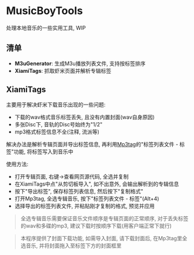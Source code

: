 # MusicBoyTools
处理本地音乐的一些实用工具, WIP

## 清单
- **M3uGenerator**: 生成M3u播放列表文件, 支持按标签排序
- **XiamiTags**: 抓取虾米页面并解析专辑标签

## XiamiTags
主要用于解决虾米下载音乐出现的一些问题: 
- 下载的wav格式音乐标签丢失, 且没有内置封面(wav自身原因)
- 多张Disc下, 音轨的Disc号始终为"1/2"
- mp3格式标签信息不全(注释, 流派等)

解决办法是解析专辑页面并导出标签信息, 再利用[Mp3tag](https://www.mp3tag.de/en/)的"标签列表文件 - 标签"功能, 将标签写入到音乐中

使用方法: 
- 打开专辑页面, 右键->查看网页源代码, 全选并复制
- 在XiamiTags中点"从剪切板导入", 如不出意外, 会输出解析到的专辑信息
- 按下"导出标签", 保存标签列表信息, 然后按下"复制格式"
- 打开Mp3tag, 全选专辑音乐, 按下"标签列表文件 - 标签"(Alt+4)
- 选择导出的标签列表文件, 并粘贴刚才复制的格式, 预览并应用

> 全选专辑音乐需要保证音乐文件顺序是专辑页面的正常顺序, 对于丢失标签的wav和多碟的mp3, 建议下载时按顺序下载(用客户端正常下就行)

> 本程序提供了封面下载功能, 如需导入封面, 请下载封面后, 在Mp3tag里全选音乐, 并将封面拖入至标签下方的封面框里